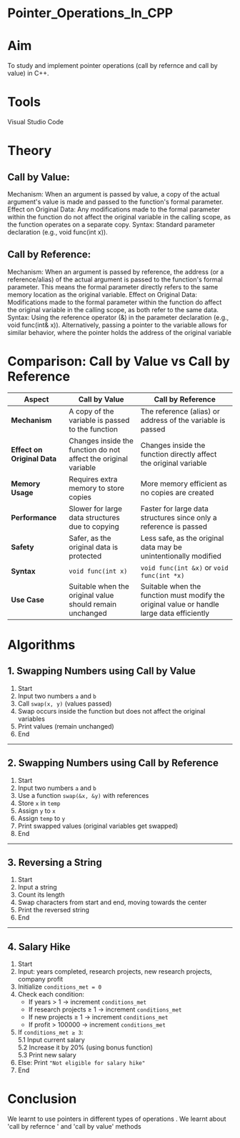 # Pointer_Operations_In_CPP
# Aim
To study and implement pointer operations (call by refernce and call by value) in C++.

# Tools
Visual Studio Code
# Theory
## Call by Value:
Mechanism: When an argument is passed by value, a copy of the actual argument's value is made and passed to the function's formal parameter. Effect on Original Data: Any modifications made to the formal parameter within the function do not affect the original variable in the calling scope, as the function operates on a separate copy. Syntax: Standard parameter declaration (e.g., void func(int x)).

## Call by Reference:
Mechanism: When an argument is passed by reference, the address (or a reference/alias) of the actual argument is passed to the function's formal parameter. This means the formal parameter directly refers to the same memory location as the original variable. Effect on Original Data: Modifications made to the formal parameter within the function do affect the original variable in the calling scope, as both refer to the same data. Syntax: Using the reference operator (&) in the parameter declaration (e.g., void func(int& x)). Alternatively, passing a pointer to the variable allows for similar behavior, where the pointer holds the address of the original variable

# Comparison: Call by Value vs Call by Reference

| Aspect | Call by Value | Call by Reference |
|--------|---------------|-------------------|
| **Mechanism** | A copy of the variable is passed to the function | The reference (alias) or address of the variable is passed |
| **Effect on Original Data** | Changes inside the function do not affect the original variable | Changes inside the function directly affect the original variable |
| **Memory Usage** | Requires extra memory to store copies | More memory efficient as no copies are created |
| **Performance** | Slower for large data structures due to copying | Faster for large data structures since only a reference is passed |
| **Safety** | Safer, as the original data is protected | Less safe, as the original data may be unintentionally modified |
| **Syntax** | `void func(int x)` | `void func(int &x)` or `void func(int *x)` |
| **Use Case** | Suitable when the original value should remain unchanged | Suitable when the function must modify the original value or handle large data efficiently |
# Algorithms

## 1. Swapping Numbers using Call by Value
1. Start  
2. Input two numbers `a` and `b`  
3. Call `swap(x, y)` (values passed)  
4. Swap occurs inside the function but does not affect the original variables  
5. Print values (remain unchanged)  
6. End  

---

## 2. Swapping Numbers using Call by Reference
1. Start  
2. Input two numbers `a` and `b`  
3. Use a function `swap(&x, &y)` with references  
4. Store `x` in `temp`  
5. Assign `y` to `x`  
6. Assign `temp` to `y`  
7. Print swapped values (original variables get swapped)  
8. End  

---

## 3. Reversing a String
1. Start  
2. Input a string  
3. Count its length  
4. Swap characters from start and end, moving towards the center  
5. Print the reversed string  
6. End  

---

## 4. Salary Hike
1. Start  
2. Input: years completed, research projects, new research projects, company profit  
3. Initialize `conditions_met = 0`  
4. Check each condition:  
   - If years > 1 → increment `conditions_met`  
   - If research projects ≥ 1 → increment `conditions_met`  
   - If new projects ≥ 1 → increment `conditions_met`  
   - If profit > 100000 → increment `conditions_met`  
5. If `conditions_met ≥ 3`:  
   5.1 Input current salary  
   5.2 Increase it by 20% (using bonus function)  
   5.3 Print new salary  
6. Else: Print `"Not eligible for salary hike"`  
7. End  
# Conclusion
We learnt to use pointers in different types of operations . We learnt about 'call by refernce ' and 'call by value' methods
